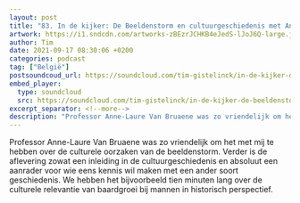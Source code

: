```yaml
---
layout: post
title: "83. In de kijker: De Beeldenstorm en cultuurgeschiedenis met Anne-Laure Van Bruaene"
artwork: https://i1.sndcdn.com/artworks-zBEzrJCHKB4eJedS-lJoJ6Q-large.jpg
author: Tim
date: 2021-09-17 08:30:06 +0200
categories: podcast
tag: ["België"]
postsoundcoud_url: https://soundcloud.com/tim-gistelinck/in-de-kijker-de-beeldenstorm-en-cultuurgeschiedenis-met-anne-laure-van-bruaene
embed_player:
  type: soundcloud
  src: https://soundcloud.com/tim-gistelinck/in-de-kijker-de-beeldenstorm-en-cultuurgeschiedenis-met-anne-laure-van-bruaene
excerpt_separator: <!--more-->
description: "Professor Anne-Laure Van Bruaene was zo vriendelijk om het met mij te hebben over de culturele oorzaken van de beeldenstorm."
---
```

Professor Anne-Laure Van Bruaene was zo vriendelijk om het met mij te hebben over de culturele oorzaken van de beeldenstorm. Verder is de aflevering zowat een inleiding in de cultuurgeschiedenis en absoluut een aanrader voor wie eens kennis wil maken met een ander soort geschiedenis. We hebben het bijvoorbeeld tien minuten lang over de culturele relevantie van baardgroei bij mannen in historisch perspectief.